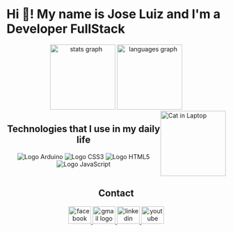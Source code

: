 # Hi 👋! My name is Jose Luiz and I'm a Developer FullStack

<div style="text-align: center;">
<img src="https://github-readme-stats.vercel.app/api?username=JLBBARCO&hide_title=false&hide_rank=false&show_icons=true&include_all_commits=true&count_private=true&disable_animations=false&theme=dracula&locale=en&hide_border=false" height="150" alt="stats graph"/>
  <img src="https://github-readme-stats.vercel.app/api/top-langs?username=JLBBARCO&locale=en&hide_title=false&layout=compact&card_width=320&langs_count=5&theme=dracula&hide_border=false" height="150" alt="languages graph"/>
</div>

<img src="https://media.giphy.com/media/JIX9t2j0ZTN9S/giphy.gif" alt="Cat in Laptop" style="height: 150; float: right;">

<h2 style="text-align:center;">Technologies that I use in my daily life</h2>

<div style="text-align: center;">
<img src="https://img.shields.io/badge/Arduino_IDE-00979D?style=for-the-badge&logo=arduino&logoColor=white" alt="Logo Arduino">
<img src="https://img.shields.io/badge/CSS3-1572B6?style=for-the-badge&logo=css3&logoColor=white" alt="Logo CSS3">
<img src="https://img.shields.io/badge/HTML5-E34F26?style=for-the-badge&logo=html5&logoColor=white" alt="Logo HTML5">
<img src="https://img.shields.io/badge/JavaScript-F7DF1E?style=for-the-badge&logo=javascript&logoColor=black" alt="Logo JavaScript">
</div><br>

<h2 style="text-align:center;">Contact</h2>

<div style="text-align:center;">
  <a href="https://www.facebook.com/joseluiz.bruianibarco.92" target="_blank">
    <img src="https://raw.githubusercontent.com/maurodesouza/profile-readme-generator/master/src/assets/icons/social/facebook/default.svg" width="52" height="40" alt="facebook logo"/>
  </a>
  <a href="mailto:jbruianibarco@gmail.com" target="_blank">
    <img src="https://raw.githubusercontent.com/maurodesouza/profile-readme-generator/master/src/assets/icons/social/gmail/default.svg" width="52" height="40" alt="gmail logo"/>
  </a>
  <a href="https://www.linkedin.com/in/josé-luiz-bruiani-barco-40a056270" target="_blank">
    <img src="https://raw.githubusercontent.com/maurodesouza/profile-readme-generator/master/src/assets/icons/social/linkedin/default.svg" width="52" height="40" alt="linkedin logo"/>
  </a>
  <a href="https://youtube.com/@jlbbarco" target="_blank">
    <img src="https://raw.githubusercontent.com/maurodesouza/profile-readme-generator/master/src/assets/icons/social/youtube/default.svg" width="52" height="40" alt="youtube logo"/>
  </a>
</div>
